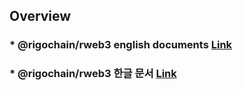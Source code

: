 ## Overview


### * @rigochain/rweb3 english documents [Link](docs-en/README.md)


### * @rigochain/rweb3 한글 문서 [Link](docs-kr/README_kr.md)

